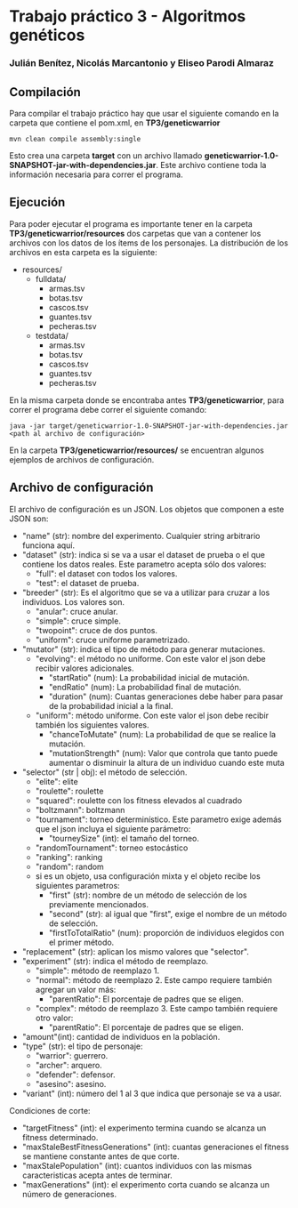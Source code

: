 # Trabajo práctico 3 - Algoritmos genéticos

### Julián Benítez, Nicolás Marcantonio y Eliseo Parodi Almaraz

## Compilación

Para compilar el trabajo práctico hay que usar el siguiente comando en la carpeta que contiene el pom.xml, en 
**TP3/geneticwarrior**

```
mvn clean compile assembly:single
```

Esto crea una carpeta **target** con un archivo llamado **geneticwarrior-1.0-SNAPSHOT-jar-with-dependencies.jar**.
Este archivo contiene toda la información necesaria para correr el programa.

## Ejecución

Para poder ejecutar el programa es importante tener en la carpeta **TP3/geneticwarrior/resources** dos carpetas que van 
a contener los archivos con los datos de los ítems de los personajes. La distribución de los archivos en esta carpeta
es la siguiente:

* resources/
    * fulldata/
        * armas.tsv
        * botas.tsv
        * cascos.tsv
        * guantes.tsv
        * pecheras.tsv
    * testdata/
        * armas.tsv
        * botas.tsv
        * cascos.tsv
        * guantes.tsv
        * pecheras.tsv

En la misma carpeta donde se encontraba antes **TP3/geneticwarrior**, para correr el programa debe correr el siguiente
comando:

```
java -jar target/geneticwarrior-1.0-SNAPSHOT-jar-with-dependencies.jar <path al archivo de configuración>
```

En la carpeta **TP3/geneticwarrior/resources/** se encuentran algunos ejemplos de archivos de configuración.

## Archivo de configuración

El archivo de configuración es un JSON. Los objetos que componen a este JSON son:

* "name" (str): nombre del experimento. Cualquier string arbitrario funciona aquí.
* "dataset" (str): indica si se va a usar el dataset de prueba o el que contiene los datos reales. Este parametro acepta
 sólo dos valores:
    * "full": el dataset con todos los valores.
    * "test": el dataset de prueba.
* "breeder" (str): Es el algoritmo que se va a utilizar para cruzar a los individuos. Los valores son.
    * "anular": cruce anular.
    * "simple": cruce simple.
    * "twopoint": cruce de dos puntos.
    * "uniform": cruce uniforme parametrizado.
* "mutator" (str): indica el tipo de método para generar mutaciones.
    * "evolving": el método no uniforme. Con este valor el json debe recibir valores adicionales.
        * "startRatio" (num): La probabilidad inicial de mutación.
        * "endRatio" (num): La probabilidad final de mutación.
        * "duration" (num): Cuantas generaciones debe haber para pasar de la probabilidad inicial a la final.
    * "uniform": método uniforme. Con este valor el json debe recibir también los siguientes valores.
        * "chanceToMutate" (num): La probabilidad de que se realice la mutación.
        * "mutationStrength" (num): Valor que controla que tanto puede aumentar o disminuir la altura de un individuo 
        cuando este muta
* "selector" (str | obj): el método de selección.
    * "elite": elite
    * "roulette": roulette
    * "squared": roulette con los fitness elevados al cuadrado
    * "boltzmann": boltzmann
    * "tournament": torneo determinístico. Este parametro exige además que el json incluya el siguiente parámetro:
        * "tourneySize" (int): el tamaño del torneo.
    * "randomTournament": torneo estocástico
    * "ranking": ranking
    * "random": random
    * si es un objeto, usa configuración mixta y el objeto recibe los siguientes parametros:
        * "first" (str): nombre de un método de selección de los previamente mencionados.
        * "second" (str): al igual que "first", exige el nombre de un método de selección.
        * "firstToTotalRatio" (num): proporción de individuos elegidos con el primer método. 
* "replacement" (str): aplican los mismo valores que "selector".
* "experiment" (str): indica el método de reemplazo.
    * "simple": método de reemplazo 1.
    * "normal": método de reemplazo 2. Este campo requiere también agregar un valor más:
        * "parentRatio": El porcentaje de padres que se eligen.
    * "complex": método de reemplazo 3. Este campo también requiere otro valor:
        * "parentRatio": El porcentaje de padres que se eligen.
* "amount"(int): cantidad de individuos en la población.
* "type" (str): el tipo de personaje:
    * "warrior": guerrero.
    * "archer": arquero.
    * "defender": defensor.
    * "asesino": asesino.
* "variant" (int): número del 1 al 3 que indica que personaje se va a usar.

Condiciones de corte:

* "targetFitness" (int): el experimento termina cuando se alcanza un fitness determinado.
* "maxStaleBestFitnessGenerations" (int): cuantas generaciones el fitness se mantiene constante antes de que corte.
* "maxStalePopulation" (int): cuantos individuos con las mismas caracteristicas acepta antes de terminar.
* "maxGenerations" (int): el experimento corta cuando se alcanza un número de generaciones.